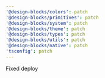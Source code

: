 ```yaml
---
'@design-blocks/colors': patch
'@design-blocks/primitives': patch
'@design-blocks/system': patch
'@design-blocks/theme': patch
'@design-blocks/types': patch
'@design-blocks/utils': patch
'@design-blocks/native': patch
'tsconfig': patch
---
```


Fixed deploy
